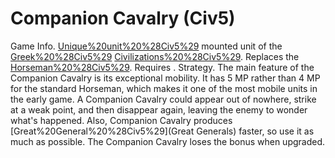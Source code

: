 # Companion Cavalry (Civ5)

Game Info.
[Unique%20unit%20%28Civ5%29](Unique) mounted unit of the [Greek%20%28Civ5%29](Greek) [Civilizations%20%28Civ5%29](civilization). Replaces the [Horseman%20%28Civ5%29](Horseman). Requires .
Strategy.
The main feature of the Companion Cavalry is its exceptional mobility. It has 5 MP rather than 4 MP for the standard Horseman, which makes it one of the most mobile units in the early game. A Companion Cavalry could appear out of nowhere, strike at a weak point, and then disappear again, leaving the enemy to wonder what's happened.
Also, Companion Cavalry produces [Great%20General%20%28Civ5%29](Great Generals) faster, so use it as much as possible. The Companion Cavalry loses the bonus when upgraded.